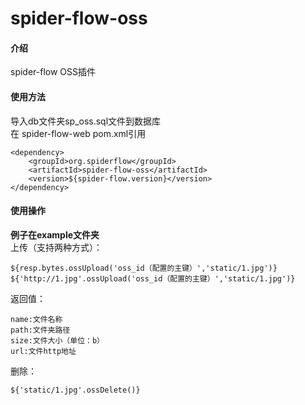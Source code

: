 # spider-flow-oss

#### 介绍
spider-flow OSS插件

#### 使用方法
导入db文件夹sp_oss.sql文件到数据库  
在 spider-flow-web pom.xml引用  

```
<dependency>
 	<groupId>org.spiderflow</groupId>
 	<artifactId>spider-flow-oss</artifactId>
 	<version>${spider-flow.version}</version>
</dependency>
```


#### 使用操作
 **例子在example文件夹**   
上传（支持两种方式）：  
```
${resp.bytes.ossUpload('oss_id（配置的主键）','static/1.jpg')}  
${'http://1.jpg'.ossUpload('oss_id（配置的主键）','static/1.jpg')}  
```
返回值：  

```
name:文件名称  
path:文件夹路径  
size:文件大小（单位：b）  
url:文件http地址  
```

删除：  

```
${'static/1.jpg'.ossDelete()}
```

